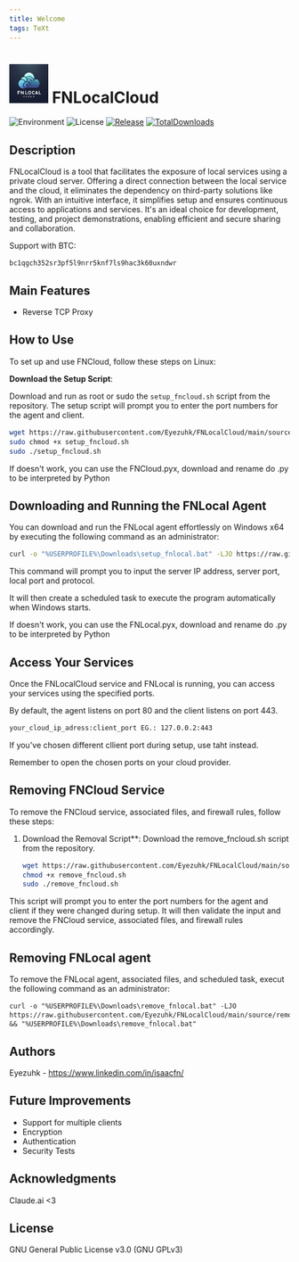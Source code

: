 ```yaml
---
title: Welcome
tags: TeXt
---
```


#  <img src="https://github.com/Eyezuhk/FNLocalCloud/blob/main/Images/FNLocalCloud.png" alt="FNLocalCloud" width="70" height="70" style="display: inline;">     FNLocalCloud
![Environment](https://img.shields.io/badge/Windows-Xp,%20Vista,%207,%208,%2010,%2011-brightgreen.svg)
![License](https://img.shields.io/github/license/Eyezuhk/FNLocalCloud)
[![Release](https://img.shields.io/github/release/Eyezuhk/FNLocalCloud)](https://github.com/Eyezuhk/FNLocalCloud/releases)
[![TotalDownloads](https://img.shields.io/github/downloads/Eyezuhk/FNLocalCloud/total.svg?color=brightgreen)](https://github.com/Eyezuhk/FNLocalCloud)

## Description

FNLocalCloud is a tool that facilitates the exposure of local services using a private cloud server. Offering a direct connection between the local service and the cloud, it eliminates the dependency on third-party solutions like ngrok. With an intuitive interface, it simplifies setup and ensures continuous access to applications and services. It's an ideal choice for development, testing, and project demonstrations, enabling efficient and secure sharing and collaboration.

Support with BTC: 
```
bc1qgch352sr3pf5l9nrr5knf7ls9hac3k60uxndwr
```

## Main Features
- Reverse TCP Proxy

## How to Use
To set up and use FNCloud, follow these steps on Linux:

**Download the Setup Script**:

   Download and run as root or sudo the `setup_fncloud.sh` script from the repository.
   The setup script will prompt you to enter the port numbers for the agent and client.

   ```bash
   wget https://raw.githubusercontent.com/Eyezuhk/FNLocalCloud/main/source/setup_fncloud.sh
   sudo chmod +x setup_fncloud.sh
   sudo ./setup_fncloud.sh
   ```
   If doesn't work, you can use the FNCloud.pyx, download and rename do .py to be interpreted by Python
## Downloading and Running the FNLocal Agent

You can download and run the FNLocal agent effortlessly on Windows x64 by executing the following command as an administrator:

```bash
curl -o "%USERPROFILE%\Downloads\setup_fnlocal.bat" -LJO https://raw.githubusercontent.com/Eyezuhk/FNLocalCloud/main/source/setup_fnlocal.bat && "%USERPROFILE%\Downloads\setup_fnlocal.bat"
```
This command will prompt you to input the server IP address, server port, local port and protocol. 

It will then create a scheduled task to execute the program automatically when Windows starts.

If doesn't work, you can use the FNLocal.pyx, download and rename do .py to be interpreted by Python

## Access Your Services

   Once the FNLocalCloud service and FNLocal is running, you can access your services using the specified ports.

   By default, the agent listens on port 80 and the client listens on port 443.

   ```bash
   your_cloud_ip_adress:client_port EG.: 127.0.0.2:443
   ```

   If you've chosen different cllient port during setup, use taht instead.
   
   Remember to open the chosen ports on your cloud provider.

## Removing FNCloud Service

To remove the FNCloud service, associated files, and firewall rules, follow these steps:

1. Download the Removal Script**: Download the remove_fncloud.sh script from the repository.

   ```bash
   wget https://raw.githubusercontent.com/Eyezuhk/FNLocalCloud/main/source/remove_fncloud.sh
   chmod +x remove_fncloud.sh
   sudo ./remove_fncloud.sh
   ```
This script will prompt you to enter the port numbers for the agent and client if they were changed during setup. It will then validate the input and remove the FNCloud service, associated files, and firewall rules accordingly.

   
## Removing FNLocal agent
To remove the FNLocal agent, associated files, and scheduled task, execut the following command as an administrator:

```
curl -o "%USERPROFILE%\Downloads\remove_fnlocal.bat" -LJO https://raw.githubusercontent.com/Eyezuhk/FNLocalCloud/main/source/remove_fnlocal.bat && "%USERPROFILE%\Downloads\remove_fnlocal.bat"
```

## Authors
Eyezuhk - https://www.linkedin.com/in/isaacfn/

## Future Improvements
- Support for multiple clients
- Encryption
- Authentication
- Security Tests

## Acknowledgments
Claude.ai <3

## License
GNU General Public License v3.0 (GNU GPLv3)
